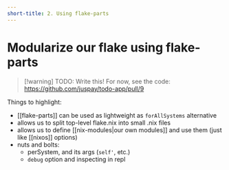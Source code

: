 ```yaml
---
short-title: 2. Using flake-parts
---
```


# Modularize our flake using flake-parts

>[!warning] TODO: Write this! 
> For now, see the code: https://github.com/juspay/todo-app/pull/9

Things to highlight:

- [[flake-parts]] can be used as lightweight as `forAllSystems` alternative
- allows us to split top-level flake.nix into small .nix files
- allows us to define [[nix-modules|our own modules]] and use them (just like [[nixos]] options)
- nuts and bolts:
  - perSystem, and its args (`self'`, etc.)
  - `debug` option and inspecting in repl
